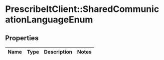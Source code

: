 # PrescribeItClient::SharedCommunicationLanguageEnum

## Properties
Name | Type | Description | Notes
------------ | ------------- | ------------- | -------------

